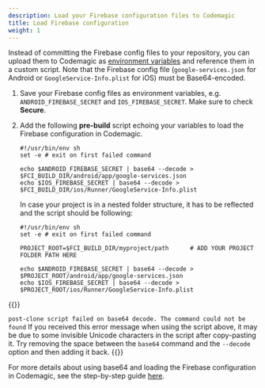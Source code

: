 ```yaml
---
description: Load your Firebase configuration files to Codemagic
title: Load Firebase configuration
weight: 1
---
```


Instead of committing the Firebase config files to your repository, you can upload them to Codemagic as [environment variables](https://docs.codemagic.io/building/environment-variables/) and reference them in a custom script. Note that the Firebase config file (`google-services.json` for Android or `GoogleService-Info.plist` for iOS) must be Base64-encoded.

1.  Save your Firebase config files as environment variables, e.g. `ANDROID_FIREBASE_SECRET` and `IOS_FIREBASE_SECRET`. Make sure to check **Secure**.
2.  Add the following **pre-build** script echoing your variables to load the Firebase configuration in Codemagic.

        #!/usr/bin/env sh
        set -e # exit on first failed command

        echo $ANDROID_FIREBASE_SECRET | base64 --decode > $FCI_BUILD_DIR/android/app/google-services.json
        echo $IOS_FIREBASE_SECRET | base64 --decode > $FCI_BUILD_DIR/ios/Runner/GoogleService-Info.plist

    In case your project is in a nested folder structure, it has to be reflected and the script should be following: 

        #!/usr/bin/env sh
        set -e # exit on first failed command

        PROJECT_ROOT=$FCI_BUILD_DIR/myproject/path      # ADD YOUR PROJECT FOLDER PATH HERE

        echo $ANDROID_FIREBASE_SECRET | base64 --decode > $PROJECT_ROOT/android/app/google-services.json
        echo $IOS_FIREBASE_SECRET | base64 --decode > $PROJECT_ROOT/ios/Runner/GoogleService-Info.plist

{{<notebox>}}

`post-clone script failed on base64 decode. The command could not be found`
If you received this error message when using the script above, it may be due to some invisible Unicode characters in the script after copy-pasting it. Try removing the space between the `base64` command and the `--decode` option and then adding it back.
{{</notebox>}}

For more details about using base64 and loading the Firebase configuration in Codemagic, see the step-by-step guide [here](https://blog.codemagic.io/how-to-load-firebase-config-in-codemagic-with-environment-variables/).
